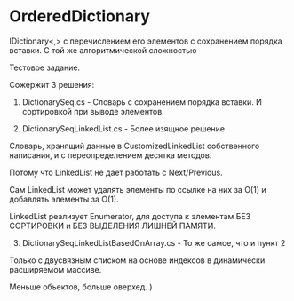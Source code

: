 # OrderedDictionary
IDictionary&lt;,> с перечислением его элементов с сохранением порядка вставки. С той же алгоритмической сложностью

Тестовое задание.


Сожержит 3 решения:
1) DictionarySeq.cs - Словарь с сохранением порядка вставки. И сортировкой при выводе элементов.

2) DictionarySeqLinkedList.cs - Более изящное решение

Словарь, хранящий данные в CustomizedLinkedList собственного написания, и с переопределением десятка методов.

Потому что LinkedList не дает работать с Next/Previous.

Сам LinkedList может удалять элементы по ссылке на них за О(1) и добавлять элементы за О(1).

LinkedList реализует Enumerator, для доступа к элементам БЕЗ СОРТИРОВКИ и БЕЗ ВЫДЕЛЕНИЯ ЛИШНЕЙ ПАМЯТИ.

3) DictionarySeqLinkedListBasedOnArray.cs - То же самое, что и пункт 2

Только с двусвязным списком на основе индексов в динамически расширяемом массиве.

Меньше обьектов, больше оверхед. )
